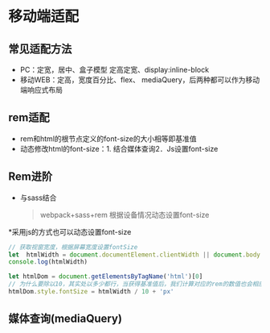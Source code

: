 # 移动端适配
## 常见适配方法
* PC：定宽，居中、盒子模型 定高定宽、display:inline-block
* 移动WEB：定高，宽度百分比、flex、 mediaQuery，后两种都可以作为移动端响应式布局
## rem适配
* rem和html的根节点定义的font-size的大小相等即基准值
* 动态修改html的font-size：1. 结合媒体查询2．Js设置font-size
## Rem进阶
* 与sass结合
    >webpack+sass+rem 根据设备情况动态设置font-size
    
*采用js的方式也可以动态设置font-size
````javascript
// 获取视窗宽度，根据屏幕宽度设置fontSize
let  htmlWidth = document.documentElement.clientWidth || document.body.clientWidth;
console.log(htmlWidth)

let htmlDom = document.getElementsByTagName('html')[0]
// 为什么要除以10，其实处以多少都行，当获得基准值后，我们计算对应的rem的数值也会相应改变
htmlDom.style.fontSize = htmlWidth / 10 + 'px'
````
## 媒体查询(mediaQuery)
